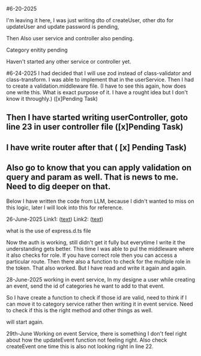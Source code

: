 #6-20-2025

I'm leaving it here, I was just writing dto of createUser, other dto for updateUser and update password is pending, 

Then Also user service and controller also pending.

Category enitity pending

Haven't started any other service or controller yet.

#6-24-2025
I had decided that I will use zod instead of class-validator and class-transform.
I was able to implement that in the userService.
Then I had to create a validation.middleware file. (I have to see this again, how does one write this. What is exact purpose of it. I have a rought idea but I don't know it throughly.) ([x]Pending Task)

## Then I have started writing userController, goto line 23 in user controller file  ([x]Pending Task)
## I have write router after that ( [x] Pending Task)
## Also go to know that you can apply validation on query and param as well. That is news to me. Need to dig deeper on that.

Below I have written the code from LLM, because I didn't wanted to miss on this logic, later I will look into this for reference.

26-June-2025
Link1: ([text](https://g.co/gemini/share/d4aad9afc242))
Link2: ([text](https://g.co/gemini/share/7e7447351801))

what is the use of express.d.ts file

Now the auth is working, still didn't get it fully but everytime I write it the understanding gets better. This time I was able to pul the middleware where it also checks for role. If you have correct role then you can access a particular route. 
Then there also a function to check for the multiple role in the token. 
That also worked. 
But I have read and write it again and again.


28-June-2025
working in event service, In my designe a user while creating an event, send the id of categories he want to add to that event.
 
 So I have create a function to check if those id are valid, need to think if I can move it to category service rather then writing it in event service. Need to check if this is the right method and other things as well.

 will start again.


29th-June
Working on event Service, there is something I don't feel right about how the updateEvent function not feeling right.
Also check createEvent one time this is also not looking right in line 22.